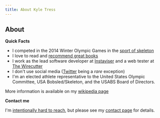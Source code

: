 ```yaml
---
title: About Kyle Tress
---
```


## About

**Quick Facts**

- I competed in the 2014 Winter Olympic Games in the [sport of skeleton](/faqs)
- I love to read and [recommend great books](/newsletter)
- I work as the lead software developer at [Instaviser](https://www.instaviser.com) and a web tester at [The Wirecutter](https://www.thewirecutter)
- I don't use social media ([Twitter]() being a *rare* exception)
- I'm an elected athlete representative to the United States Olympic Committee, USA Bobsled/Skeleton, and the USABS Board of Directors.

More information is available on my [wikipedia page]()

**Contact me**

I'm [intentionally hard to reach](), but please see my [contact page]() for details.  
